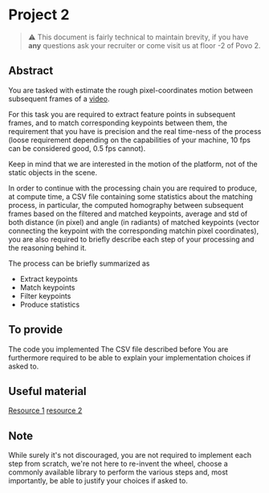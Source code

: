 # Project 2

> ⚠️ This document is fairly technical to maintain brevity, if you have **any** questions ask your recruiter or come visit us at floor -2 of Povo 2.

## Abstract

You are tasked with estimate the rough pixel-coordinates motion between subsequent frames of a [video](https://drive.google.com/file/d/1JKEB5-I1O6TLbAkb223dl69tdJloUgxu/view?usp=sharing).

For this task you are required to extract feature points in subsequent frames, and to match corresponding keypoints between them, the requirement that you have is precision and the real time-ness of the process (loose requirement depending on the capabilities of your machine, 10 fps can be considered good, 0.5 fps cannot).

Keep in mind that we are interested in the motion of the platform, not of the static objects in the scene.

In order to continue with the processing chain you are required to produce, at compute time, a CSV file containing some statistics about the matching process, in particular, the computed homography between subsequent frames based on the filtered and matched keypoints, average and std of both distance (in pixel) and angle (in radiants) of matched keypoints (vector connecting the keypoint with the corresponding matchin pixel coordinates), you are also required to briefly describe each step of your processing and the reasoning behind it.

The process can be briefly summarized as
- Extract keypoints
- Match keypoints
- Filter keypoints
- Produce statistics
    
## To provide

The code you implemented 
The CSV file described before
You are furthermore required to be able to explain your implementation choices if asked to. 

## Useful material

[Resource 1](https://ieeexplore.ieee.org/document/4362878)
[resource 2](https://ieeexplore.ieee.org/document/8346440)
		
## Note

While surely it's not discouraged, you are not required to implement each step from scratch, we're not here to re-invent the wheel, choose a commonly available library to perform the various steps and, most importantly, be able to justify your choices if asked to.